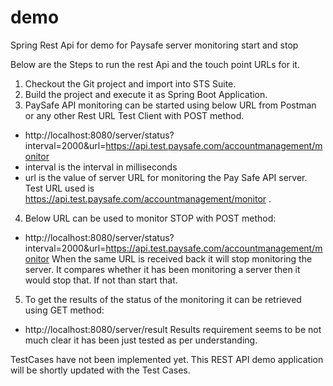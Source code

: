 # demo
Spring Rest Api for demo for Paysafe server monitoring start and stop


Below are the Steps to run the rest Api and the touch point URLs for it.
1. Checkout the Git project and import into STS Suite.
2. Build the project and execute it as Spring Boot Application.
3. PaySafe API monitoring can be started using below URL from Postman or any other Rest URL Test Client with POST method.
  - http://localhost:8080/server/status?interval=2000&url=https://api.test.paysafe.com/accountmanagement/monitor
  - interval is the interval in milliseconds
  - url is the value of server URL for monitoring the Pay Safe API server. Test URL used is https://api.test.paysafe.com/accountmanagement/monitor .
  
4. Below URL can be used to monitor STOP with POST method:
  - http://localhost:8080/server/status?interval=2000&url=https://api.test.paysafe.com/accountmanagement/monitor
  When the same URL is received back it will stop monitoring the server. It compares whether it has been monitoring a server then it would stop that. If not than start that.

5. To get the results of the status of the monitoring it can be retrieved using GET method:
  - http://localhost:8080/server/result
  Results requirement seems to be not much clear it has been just tested as per understanding.
  
TestCases have not been implemented yet.
This REST API demo application will be shortly updated with the Test Cases.
